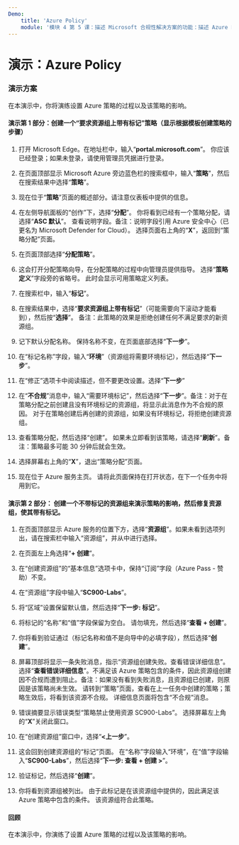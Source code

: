 ```yaml
---
Demo:
    title: 'Azure Policy'
    module: '模块 4 第 5 课：描述 Microsoft 合规性解决方案的功能：描述 Azure Policy'
---
```



# 演示：Azure Policy

### 演示方案
在本演示中，你将演练设置 Azure 策略的过程以及该策略的影响。

#### 演示第 1 部分：创建一个“要求资源组上带有标记”策略（显示根据模板创建策略的步骤）

1. 打开 Microsoft Edge。在地址栏中，输入“**portal.microsoft.com**”。  你应该已经登录；如果未登录，请使用管理员凭据进行登录。

1. 在页面顶部显示 Microsoft Azure 旁边蓝色栏的搜索框中，输入“**策略**”，然后在搜索结果中选择“**策略**”。

1. 现在位于“**策略**”页面的概述部分。请注意仪表板中提供的信息。

1. 在左侧导航面板的“创作”下，选择“**分配**”。  你将看到已经有一个策略分配，请选择“**ASC 默认**”。  查看说明字段。备注：说明字段引用 Azure 安全中心（已更名为 Microsoft Defender for Cloud）。  选择页面右上角的“**X**”，返回到“策略分配”页面。

1. 在页面顶部选择“**分配策略**”。

1. 这会打开分配策略向导，在分配策略的过程中向管理员提供指导。  选择“**策略定义**”字段旁的省略号。  此时会显示可用策略定义列表。  

1. 在搜索栏中，输入“**标记**”。

1. 在搜索结果中，选择“**要求资源组上带有标记**”（可能需要向下滚动才能看到），然后按“**选择**”。  备注：此策略的效果是拒绝创建任何不满足要求的新资源组。  

1. 记下默认分配名称。  保持名称不变，在页面底部选择“**下一步**”。

1. 在“标记名称”字段，输入“**环境**”（资源组将需要环境标记），然后选择“**下一步**”。  

1. 在“修正”选项卡中阅读描述，但不要更改设置。选择“**下一步**”

1. 在“**不合规**”消息中，输入“需要环境标记”，然后选择“**下一步**”。备注：对于在策略分配之前创建且没有环境标记的资源组，将显示此消息作为不合规的原因。  对于在策略创建后再创建的资源组，如果没有环境标记，将拒绝创建资源组。

1. 查看策略分配，然后选择“创建”。  如果未立即看到该策略，请选择“**刷新**”。备注：策略最多可能 30 分钟后就会生效。

1. 选择屏幕右上角的“**X**”，退出“策略分配”页面。

1. 现在位于 Azure 服务主页。  请将此页面保持在打开状态，在下一个任务中将用到它。

#### 演示第 2 部分：  创建一个不带标记的资源组来演示策略的影响，然后修复资源组，使其带有标记。

1. 在页面顶部显示 Azure 服务的位置下方，选择“**资源组**”。如果未看到选项列出，请在搜索栏中输入“资源组”，并从中进行选择。

1. 在页面左上角选择“**+ 创建**”。

1. 在“创建资源组”的“基本信息”选项卡中，保持“订阅”字段（Azure Pass - 赞助）不变。

1. 在“资源组”字段中输入“**SC900-Labs**”。

1. 将“区域”设置保留默认值，然后选择“**下一步: 标记**”。

1. 将标记的“名称”和“值”字段保留为空白。  请勿填充，然后选择“**查看 + 创建**”。

1. 你将看到验证通过（标记名称和值不是向导中的必填字段），然后选择“**创建**”。

1. 屏幕顶部将显示一条失败消息，指示“资源组创建失败。查看错误详细信息”。  选择“**查看错误详细信息**”。不满足该 Azure 策略包含的条件，因此资源组创建因不合规而遭到阻止。备注：如果没有看到失败消息，且资源组已创建，则原因是该策略尚未生效。  请转到“策略”页面，查看在上一任务中创建的策略；策略生效后，将看到该资源不合规。  详细信息页面将包含“不合规”消息。

1. 错误摘要显示错误类型“策略禁止使用资源 SC900-Labs”。  选择屏幕左上角的“**X**”关闭此窗口。

1. 在“创建资源组”窗口中，选择“**<上一步**”。

1. 这会回到创建资源组的“标记”页面。  在“名称”字段输入“环境”，在“值”字段输入“**SC900-Labs**”，然后选择“**下一步: 查看 + 创建 >**”。

1. 验证标记，然后选择“**创建**”。

1. 你将看到资源组被列出。  由于此标记是在该资源组中提供的，因此满足该 Azure 策略中包含的条件。  该资源组符合此策略。

#### 回顾

在本演示中，你演练了设置 Azure 策略的过程以及该策略的影响。
